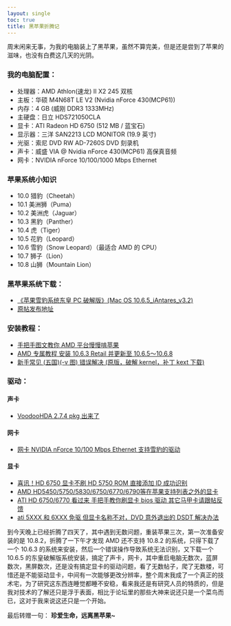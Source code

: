 ```yaml
---
layout: single
toc: true
title: 黑苹果折腾记
---
```

周末闲来无事，为我的电脑装上了黑苹果，虽然不算完美，但是还是尝到了苹果的滋味，也没有白费这几天的光阴。

### 我的电脑配置：
+ 处理器：AMD Athlon(速龙) II X2 245 双核
+ 主板：华硕 M4N68T LE V2 (Nvidia nForce 430(MCP61))
+ 内存：4 GB (威刚 DDR3 1333MHz)
+ 主硬盘：日立 HDS721050CLA
+ 显卡：ATI Radeon HD 6750 (512 MB / 蓝宝石)
+ 显示器：三洋 SAN2213 LCD MONITOR (19.9 英寸)
+ 光驱：索尼 DVD RW AD-7260S DVD 刻录机
+ 声卡：威盛 VIA @ Nvidia nForce 430(MCP61) 高保真音频
+ 网卡：NVIDIA nForce 10/100/1000 Mbps Ethernet

### 苹果系统小知识
* 10.0 猎豹（Cheetah）
* 10.1 美洲狮（Puma）
* 10.2 美洲虎（Jaguar）
* 10.3 黑豹（Panther）
* 10.4 虎（Tiger）
* 10.5 花豹（Leopard）
* 10.6 雪豹（Snow Leopard）（最适合 AMD 的 CPU）
* 10.7 狮子（Lion）
* 10.8 山狮（Mountain Lion）

### 黑苹果系统下载：
* [《苹果雪豹系统东皇 PC 破解版》(Mac OS 10.6.5_iAntares_v3.2)](http://www.ed2000.com/ShowFile.asp?FileID=25)
* [原帖发布地址](http://bbs.pcbeta.com/viewthread-821280-1-1.html) 

### 安装教程：
* [手把手图文教你 AMD 平台慢慢啃苹果](http://itbbs.pconline.com.cn/diy/p11694061_79981403.html)
* [AMD 专属教程 安装 10.6.3 Retail 并更新至 10.6.5～10.6.8](http://bbs.pcbeta.com/viewthread-830452-1-1.html)
* [新手常见 (五国)(-v 图) 错误解决 (原版，破解 kernel，补丁 kext 下载)](http://bbs.pcbeta.com/viewthread-863656-1-1.html)

### 驱动：

#### 声卡
* [VoodooHDA 2.7.4 pkg 出来了](http://bbs.pcbeta.com/forum.php?mod=viewthread&amp;tid=1042942)

#### 网卡
* [网卡 NVIDIA nForce 10/100 Mbps Ethernet 支持雪豹的驱动](http://bbs.pcbeta.com/forum.php?mod=viewthread&amp;tid=939381)

#### 显卡
* [喜讯！HD 6750 显卡不刷 HD 5750 ROM 直接添加 ID 成功识别](http://bbs.pcbeta.com/viewthread-963476-1-1.html)
* [AMD HD5450/5750/5830/6750/6770/6790等在苹果支持列表之外的显卡](http://bbs.pcbeta.com/viewthread-1074348-1-1.html)
* [ATI HD 6750/6770 看过来 手把手教你刷显卡 bios 驱动 其它马甲卡请跟帖反馈](http://bbs.pcbeta.com/viewthread-1057446-1-1.html)
* [ati 5XXX 和 6XXX 免驱 但显卡名称不对，DVD 意外退出的 DSDT 解决办法](http://bbs.pcbeta.com/viewthread-968283-1-1.html)

到今天晚上已经折腾了四天了，其中遇到无数问题，重装苹果三次，第一次准备安装的是 10.8.2，折腾了一下午才发现 AMD 还不支持 10.8.2 的系统，只得下载了一个 10.6.3 的系统来安装，然后一个错误操作导致系统无法识别，又下载一个 10.6.5 的东皇破解版系统安装，搞定了声卡，网卡，其中重启电脑无数次，蓝屏数次，黑屏数次，还是没有搞定显卡的驱动问题，看了无数帖子，爬了无数楼，可惜还是不能驱动显卡，中间有一次能够更改分辨率，整个周末我成了一个真正的技术宅，为了研究这东西连睡觉都睡不安稳，看来我还是有研究人员的特质的，但是我对技术的了解还只是浮于表面，相比于论坛里的那些大神来说还只是一个菜鸟而已，这对于我来说这还只是一个开始。

最后转赠一句： **珍爱生命，远离黑苹果~**

